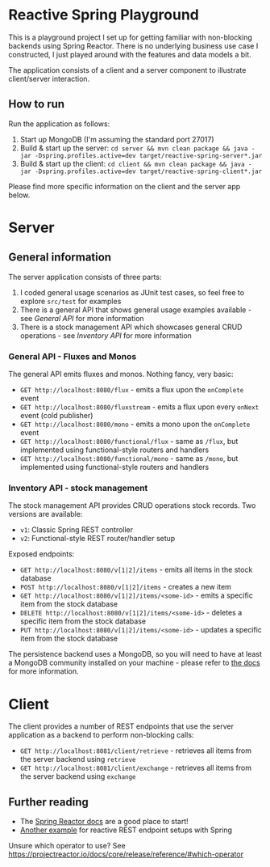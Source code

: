 # Reactive Spring Playground

This is a playground project I set up for getting familiar with non-blocking backends using Spring Reactor.
There is no underlying business use case I constructed, I just played around with the features and data models a bit.

The application consists of a client and a server component to illustrate client/server interaction.

## How to run

Run the application as follows:

1. Start up MongoDB (I'm assuming the standard port 27017)
2. Build & start up the server:  `cd server && mvn clean package && java -jar -Dspring.profiles.active=dev target/reactive-spring-server*.jar`
3. Build & start up the client:  `cd client && mvn clean package && java -jar -Dspring.profiles.active=dev target/reactive-spring-client*.jar`

Please find more specific information on the client and the server app below.

# Server

## General information

The server application consists of three parts:

1. I coded general usage scenarios as JUnit test cases, so feel free to explore `src/test` for examples
2. There is a general API that shows general usage examples available - see _General API_ for more information
3. There is a stock management API which showcases general CRUD operations - see _Inventory API_ for more information

### General API - Fluxes and Monos

The general API emits fluxes and monos. Nothing fancy, very basic:

* `GET http://localhost:8080/flux` - emits a flux upon the `onComplete` event
* `GET http://localhost:8080/fluxstream` - emits a flux upon every `onNext` event (cold publisher)
* `GET http://localhost:8080/mono` - emits a mono upon the `onComplete` event
* `GET http://localhost:8080/functional/flux` - same as `/flux`, but implemented using functional-style routers and handlers
* `GET http://localhost:8080/functional/mono` - same as `/mono`, but implemented using functional-style routers and handlers

### Inventory API - stock management

The stock management API provides CRUD operations stock records. Two versions are available:

* `v1`: Classic Spring REST controller
* `v2`: Functional-style REST router/handler setup

Exposed endpoints:

* `GET http://localhost:8080/v[1|2]/items` - emits all items in the stock database
* `POST http://localhost:8080/v[1|2]/items` - creates a new item
* `GET http://localhost:8080/v[1|2]/items/<some-id>` - emits a specific item from the stock database
* `DELETE http://localhost:8080/v[1|2]/items/<some-id>` - deletes a specific item from the stock database
* `PUT http://localhost:8080/v[1|2]/items/<some-id>` - updates a specific item from the stock database

The persistence backend uses a MongoDB, so you will need to have at least a MongoDB community installed on your machine -
please refer to [the docs](https://docs.mongodb.com/manual/tutorial/) for more information.

# Client

The client provides a number of REST endpoints that use the server application as a backend to perform non-blocking calls:

* `GET http://localhost:8081/client/retrieve` - retrieves all items from the server backend using `retrieve`
* `GET http://localhost:8081/client/exchange` - retrieves all items from the server backend using `exchange`

## Further reading

* The [Spring Reactor docs](https://projectreactor.io/docs) are a good place to start!
* [Another example](https://github.com/hantsy/spring-reactive-sample/blob/master/boot-routes/src/main/java/com/example/demo/DemoApplication.java) for reactive REST endpoint setups with Spring

Unsure which operator to use? See https://projectreactor.io/docs/core/release/reference/#which-operator
